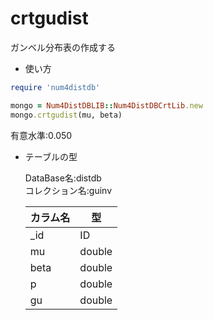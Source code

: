 crtgudist
=========
ガンベル分布表の作成する

* 使い方

```ruby
require 'num4distdb'

mongo = Num4DistDBLIB::Num4DistDBCrtLib.new
mongo.crtgudist(mu, beta)
```
有意水準:0.050

* テーブルの型

  DataBase名:distdb  
  コレクション名:guinv  

  |カラム名|型     |
  |--------|------|
  |_id     |ID    |
  |mu      |double|
  |beta    |double|
  |p       |double|
  |gu      |double|
